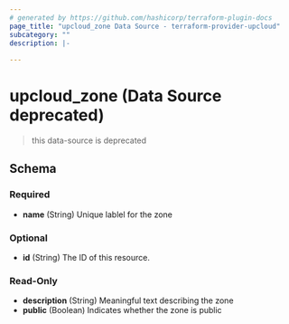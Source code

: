 ```yaml
---
# generated by https://github.com/hashicorp/terraform-plugin-docs
page_title: "upcloud_zone Data Source - terraform-provider-upcloud"
subcategory: ""
description: |-
  
---
```


# upcloud_zone (Data Source deprecated)

> this data-source is deprecated

<!-- schema generated by tfplugindocs -->
## Schema

### Required

- **name** (String) Unique lablel for the zone

### Optional

- **id** (String) The ID of this resource.

### Read-Only

- **description** (String) Meaningful text describing the zone
- **public** (Boolean) Indicates whether the zone is public


